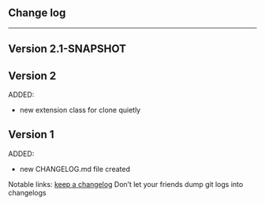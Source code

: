 ## Change log
----------------------

Version 2.1-SNAPSHOT
-------------

Version 2
-------------

ADDED:

- new extension class for clone quietly

Version 1
-------------

ADDED:

- new CHANGELOG.md file created

Notable links:
[keep a changelog](http://keepachangelog.com/en/1.0.0/) Don’t let your friends dump git logs into changelogs
